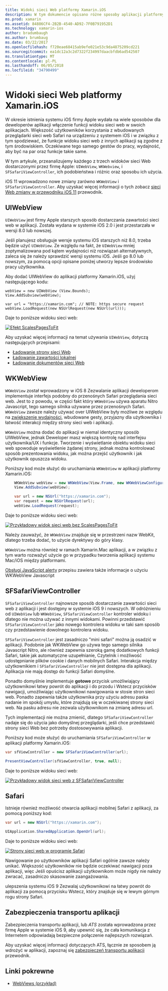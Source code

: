 ```yaml
---
title: Widoki sieci Web platformy Xamarin.iOS
description: W tym dokumencie opisano różne sposoby aplikacji platformy Xamarin.iOS można wyświetlać zawartość sieci web. Zawarto informacje UIWebView, WKWebView SFSafariViewController, Safari i zabezpieczeń transportu aplikacji.
ms.prod: xamarin
ms.assetid: 84886CF4-2B2B-4540-AD92-7F0B791952D1
ms.technology: xamarin-ios
author: bradumbaugh
ms.author: brumbaug
ms.date: 03/22/2017
ms.openlocfilehash: f720eae68415ab9efe021e53c9da4875209cd221
ms.sourcegitcommit: ea1dc12a3c2d7322f234997daacbfdb6ad542507
ms.translationtype: MT
ms.contentlocale: pl-PL
ms.lasthandoff: 06/05/2018
ms.locfileid: "34790499"
---
```

# <a name="web-views-in-xamarinios"></a>Widoki sieci Web platformy Xamarin.iOS

W okresie istnienia systemu iOS firmy Apple wydała na wiele sposobów dla deweloperów aplikacji włączenie funkcji widoku sieci web w swoich aplikacjach. Większość użytkowników korzystania z wbudowanych przeglądarki sieci web Safari na urządzeniu z systemem iOS i w związku z tym spodziewać, że funkcje widoku sieci web z innych aplikacji są zgodne z tym środowiskiem. Oczekiwane tego samego gestów do pracy, wydajność, aby być na par oraz funkcje takie same.

W tym artykule, przeanalizujemy każdego z trzech widoków sieci Web dostarczonymi przez firmę Apple: `UIWebView`, `WKWebview`, i `SFSafariViewController`, ich podobieństwa i różnic oraz sposobu ich użycia. 

iOS 11 wprowadzono nowe zmiany zarówno `WKWebView` i `SFSafariViewController`. Aby uzyskać więcej informacji o tych zobacz [sieci Web zmiany w przewodniku iOS 11](~/ios/platform/introduction-to-ios11/web.md) przewodnik.

## <a name="uiwebview"></a>UIWebView

`UIWebView` jest firmy Apple starszych sposób dostarczania zawartości sieci web w aplikacji. Została wydana w systemie iOS 2.0 i jest przestarzała w wersji 8.0 lub nowszej.

Jeśli planujesz obsługuje wersje systemu iOS starszych niż 8.0, trzeba będzie użyć `UIWebView`. Ze względu na fakt, że `UIWebView` mniej zoptymalizowana pod kątem wydajności niż rozwiązań alternatywnych, zaleca się że należy sprawdzić wersji systemu iOS. Jeśli go 8.0 lub nowszym, za pomocą opcji opisane poniżej utworzy lepsze środowisko pracy użytkownika.
 
Aby dodać UIWebView do aplikacji platformy Xamarin.iOS, użyj następującego kodu:
 
```
webView = new UIWebView (View.Bounds);
View.AddSubview(webView);

var url = "https://xamarin.com"; // NOTE: https secure request
webView.LoadRequest(new NSUrlRequest(new NSUrl(url)));
```

Daje to poniższe widoku sieci web:

[![](uiwebview-images/webview.png "Efekt ScalesPagesToFit")](uiwebview-images/webview.png#lightbox)

Aby uzyskać więcej informacji na temat używania `UIWebView`, dotyczą następujących przepisami:


- [Ładowanie strony sieci Web](https://developer.xamarin.com/recipes/ios/content_controls/web_view/load_a_web_page/)
- [Ładowanie zawartości lokalnej](https://developer.xamarin.com/recipes/ios/content_controls/web_view/load_local_content/)
- [Ładowanie dokumentów sieci Web](https://developer.xamarin.com/recipes/ios/content_controls/web_view/load_non-web_documents/)

## <a name="wkwebview"></a>WKWebView

`WKWebView` został wprowadzony w iOS 8 Zezwalanie aplikacji deweloperom implementuje interfejs podobny do przenośnych Safari przeglądania sieci web. Jest to z powodu, w części fakt który `WKWebView` używa aparatu Nitro Javascript, tego samego silnika używane przez przenośnych Safari. `WKWebView` zawsze należy używać over UIWebView były możliwe ze względu na [zwiększenie wydajności](http://blog.initlabs.com/post/100113463211/wkwebview-vs-uiwebview), wbudowane gesty, przyjazny dla użytkownika i łatwość interakcji między strony sieci web i aplikacji.
  
`WKWebView` można dodać do aplikacji w niemal identyczny sposób UIWebView, jednak Deweloper masz większą kontrolę nad interfejsu użytkownika/UX i funkcje. Tworzenie i wyświetlanie obiektu widoku sieci web spowoduje wyświetlenie żądanej strony, jednak można kontrolować sposób prezentowania widoku, jak można przejść użytkownik i jak użytkownik opuszcza widoku.  

Poniższy kod może służyć do uruchamiania `WKWebView` w aplikacji platformy Xamarin.iOS:

```csharp
    WKWebView webView = new WKWebView(View.Frame, new WKWebViewConfiguration());
    View.AddSubview(webView);

    var url = new NSUrl("https://xamarin.com");
    var request = new NSUrlRequest(url);
    webView.LoadRequest(request);
```

Daje to poniższe widoku sieci web:

[![](uiwebview-images/wkwebview.png "Przykładowy widok sieci web bez ScalesPagesToFit")](uiwebview-images/wkwebview.png#lightbox)

Należy zauważyć, że `WKWebView` znajduje się w przestrzeni nazw WebKit, dlatego trzeba dodać, to użycie dyrektywy do góry klasy.

`WKWebView` można również w ramach Xamarin.Mac aplikacji, a w związku z tym warto rozważyć użycie go w przypadku tworzenia aplikacji systemu Mac/iOS między platformami.

[Obsługi JavaScript alerty](https://developer.xamarin.com/recipes/ios/content_controls/web_view/handle_javascript_alerts/) przepisu zawiera także informacje o użyciu WKWebView Javascript

<a name="safariviewcontroller" />

## <a name="sfsafariviewcontroller"></a>SFSafariViewController
 
 `SFSafariViewController` najnowsze sposób dostarczanie zawartości sieci web z aplikacji i jest dostępny w systemie iOS 9 i nowszych. W odróżnieniu od `UIWebView` lub `WKWebView`, `SFSafariViewController` kontroler widoku i dlatego nie można używać z innymi widokami. Powinni przedstawić `SFSafariViewController` jako nowego kontrolera widoku w taki sam sposób czy przedstawienie dowolnego kontrolera widoku.
 
 `SFSafariViewController` jest zasadniczo "mini safari" można ją osadzić w aplikacji. Podobnie jak WKWebView go używa tego samego silnika Javascript Nitro, ale również zapewnia szeroką gamę dodatkowych funkcji Safari, takie jak automatyczne uzupełnianie, Czytelnik i możliwość udostępnianie plików cookie i danych mobilnych Safari. Interakcja między użytkownikiem i `SFSafariViewController` nie jest dostępna dla aplikacji. Aplikacja nie mają dostęp do funkcji Safari domyślne.
 
Ponadto domyślnie implementuje **gotowe** przycisk umożliwiający użytkownikowi łatwy powrót do aplikacji i do przodu i Wstecz przycisków nawigacji, umożliwiając użytkownikowi nawigowania w stosie stron sieci web. Ponadto zapewnia także użytkownika przy użyciu adresu paska nadanie im spokój umysłu, które znajdują się w oczekiwanej strony sieci web. Na pasku adresu nie zezwala użytkownikom na zmianę adresu url. 

Tych implementacji nie można zmienić, dlatego `SFSafariViewController` nadaje się do użycia jako domyślnej przeglądarki, jeśli chce przedstawić strony sieci Web bez potrzeby dostosowywania aplikacji.

Poniższy kod może służyć do uruchamiania `SFSafariViewController` w aplikacji platformy Xamarin.iOS:

```csharp
var sfViewController = new SFSafariViewController(url);

PresentViewController(sfViewController, true, null);
```

Daje to poniższe widoku sieci web:

[![](uiwebview-images/sfsafariviewcontroller.png "Przykładowy widok sieci web z SFSafariViewController")](uiwebview-images/sfsafariviewcontroller.png#lightbox)

## <a name="safari"></a>Safari

Istnieje również możliwość otwarcia aplikacji mobilnej Safari z aplikacji, za pomocą poniższy kod:

```csharp
var url = new NSUrl("https://xamarin.com");

UIApplication.SharedApplication.OpenUrl(url);

```

Daje to poniższe widoku sieci web:

[![](uiwebview-images/safari.png "Strony sieci web w programie Safari")](uiwebview-images/safari.png#lightbox)

Nawigowanie po użytkowników aplikacji Safari ogólnie zawsze należy unikać. Większość użytkowników nie będzie oczekiwać nawigacji poza aplikacji, więc Jeśli opuścisz aplikacji użytkownikom może nigdy nie należy zwracać, zasadniczo skasowanie zaangażowania.

ulepszenia systemu iOS 9 Zezwalaj użytkownikowi na łatwy powrót do aplikacji za pomocą przycisku Wstecz, który znajduje się w lewym górnym rogu strony Safari.

## <a name="app-transport-security"></a>Zabezpieczenia transportu aplikacji

Zabezpieczenia transportu aplikacji, lub *ATS* została wprowadzona przez firmę Apple w systemie iOS 9, aby upewnić się, że cała komunikacja z Internetem odpowiadają bezpieczne połączenie najlepszych rozwiązań.

Aby uzyskać więcej informacji dotyczących ATS, łącznie ze sposobem ją wdrożyć w aplikacji, zapoznaj się [zabezpieczeń transportu aplikacji](~/ios/app-fundamentals/ats.md) przewodnik.

## <a name="related-links"></a>Linki pokrewne

- [WebViews (przykład)](https://developer.xamarin.com/samples/monotouch/WebView/)
